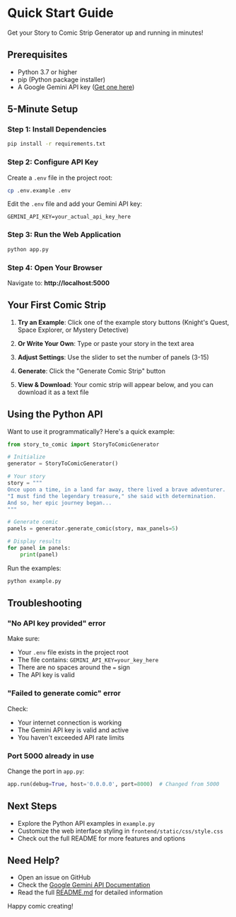 # Quick Start Guide

Get your Story to Comic Strip Generator up and running in minutes!

## Prerequisites

- Python 3.7 or higher
- pip (Python package installer)
- A Google Gemini API key ([Get one here](https://makersuite.google.com/app/apikey))

## 5-Minute Setup

### Step 1: Install Dependencies

```bash
pip install -r requirements.txt
```

### Step 2: Configure API Key

Create a `.env` file in the project root:

```bash
cp .env.example .env
```

Edit the `.env` file and add your Gemini API key:

```
GEMINI_API_KEY=your_actual_api_key_here
```

### Step 3: Run the Web Application

```bash
python app.py
```

### Step 4: Open Your Browser

Navigate to: **http://localhost:5000**

## Your First Comic Strip

1. **Try an Example**: Click one of the example story buttons (Knight's Quest, Space Explorer, or Mystery Detective)

2. **Or Write Your Own**: Type or paste your story in the text area

3. **Adjust Settings**: Use the slider to set the number of panels (3-15)

4. **Generate**: Click the "Generate Comic Strip" button

5. **View & Download**: Your comic strip will appear below, and you can download it as a text file

## Using the Python API

Want to use it programmatically? Here's a quick example:

```python
from story_to_comic import StoryToComicGenerator

# Initialize
generator = StoryToComicGenerator()

# Your story
story = """
Once upon a time, in a land far away, there lived a brave adventurer.
"I must find the legendary treasure," she said with determination.
And so, her epic journey began...
"""

# Generate comic
panels = generator.generate_comic(story, max_panels=5)

# Display results
for panel in panels:
    print(panel)
```

Run the examples:

```bash
python example.py
```

## Troubleshooting

### "No API key provided" error

Make sure:
- Your `.env` file exists in the project root
- The file contains: `GEMINI_API_KEY=your_key_here`
- There are no spaces around the `=` sign
- The API key is valid

### "Failed to generate comic" error

Check:
- Your internet connection is working
- The Gemini API key is valid and active
- You haven't exceeded API rate limits

### Port 5000 already in use

Change the port in `app.py`:

```python
app.run(debug=True, host='0.0.0.0', port=8000)  # Changed from 5000
```

## Next Steps

- Explore the Python API examples in `example.py`
- Customize the web interface styling in `frontend/static/css/style.css`
- Check out the full README for more features and options

## Need Help?

- Open an issue on GitHub
- Check the [Google Gemini API Documentation](https://ai.google.dev/docs)
- Read the full [README.md](README.md) for detailed information

Happy comic creating!
